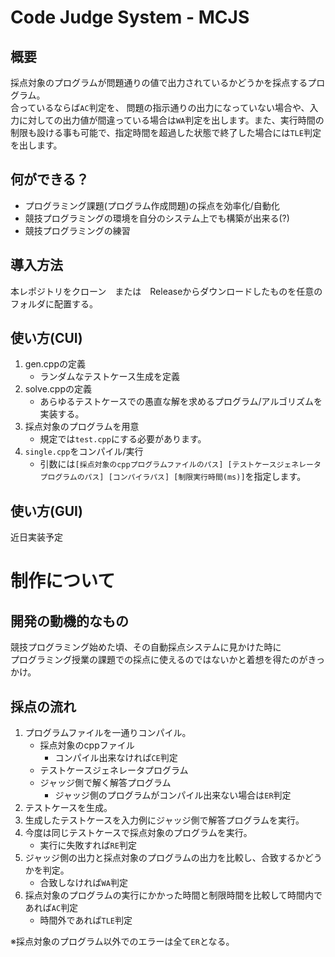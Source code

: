 # Code Judge System - MCJS

## 概要
採点対象のプログラムが問題通りの値で出力されているかどうかを採点するプログラム。<br>
合っているならば`AC`判定を、
問題の指示通りの出力になっていない場合や、入力に対しての出力値が間違っている場合は`WA`判定を出します。また、実行時間の制限も設ける事も可能で、指定時間を超過した状態で終了した場合には`TLE`判定を出します。

## 何ができる？
- プログラミング課題(プログラム作成問題)の採点を効率化/自動化
- 競技プログラミングの環境を自分のシステム上でも構築が出来る(?)
- 競技プログラミングの練習

## 導入方法
本レポジトリをクローン　または　Releaseからダウンロードしたものを任意のフォルダに配置する。


## 使い方(CUI)
1. gen.cppの定義
    - ランダムなテストケース生成を定義
2. solve.cppの定義
    - あらゆるテストケースでの愚直な解を求めるプログラム/アルゴリズムを実装する。
3. 採点対象のプログラムを用意
    - 規定では`test.cpp`にする必要があります。
4. `single.cpp`をコンパイル/実行
    - 引数には`[採点対象のcppプログラムファイルのパス] [テストケースジェネレータプログラムのパス] [コンパイラパス] [制限実行時間(ms)]`を指定します。

## 使い方(GUI)
近日実装予定

# 制作について
## 開発の動機的なもの
競技プログラミング始めた頃、その自動採点システムに見かけた時に<br>
プログラミング授業の課題での採点に使えるのではないかと着想を得たのがきっかけ。

## 採点の流れ
1. プログラムファイルを一通りコンパイル。
    - 採点対象のcppファイル
        - コンパイル出来なければ`CE`判定
    - テストケースジェネレータプログラム
    - ジャッジ側で解く解答プログラム
        - ジャッジ側のプログラムがコンパイル出来ない場合は`ER`判定
2. テストケースを生成。
3. 生成したテストケースを入力例にジャッジ側で解答プログラムを実行。
4. 今度は同じテストケースで採点対象のプログラムを実行。
    - 実行に失敗すれば`RE`判定
5. ジャッジ側の出力と採点対象のプログラムの出力を比較し、合致するかどうかを判定。
    - 合致しなければ`WA`判定
6. 採点対象のプログラムの実行にかかった時間と制限時間を比較して時間内であれば`AC`判定
    - 時間外であれば`TLE`判定<br>

※採点対象のプログラム以外でのエラーは全て`ER`となる。 

##
